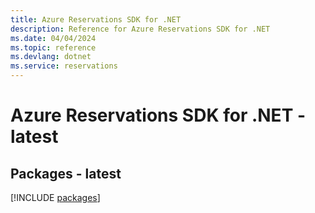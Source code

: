 ```yaml
---
title: Azure Reservations SDK for .NET
description: Reference for Azure Reservations SDK for .NET
ms.date: 04/04/2024
ms.topic: reference
ms.devlang: dotnet
ms.service: reservations
---
```

# Azure Reservations SDK for .NET - latest
## Packages - latest
[!INCLUDE [packages](reservations-index.md)]